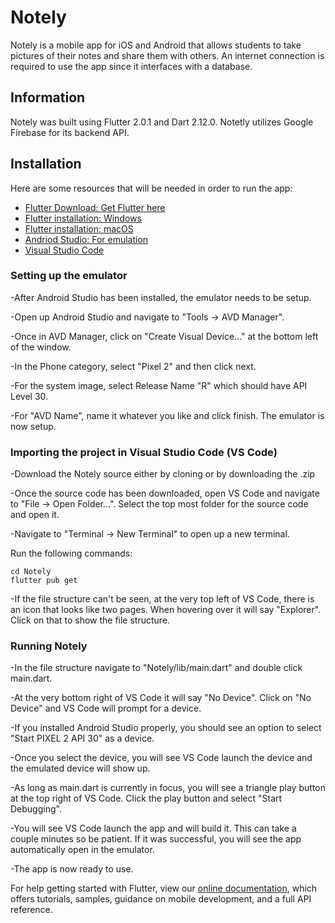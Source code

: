 # Notely

Notely is a mobile app for iOS and Android that allows students to take pictures of their notes and share them with others. An internet connection is required to use the app since it interfaces with a database.


## Information

Notely was built using Flutter 2.0.1 and Dart 2.12.0.
Notetly utilizes Google Firebase for its backend API.

## Installation

Here are some resources that will be needed in order to run the app:

- [Flutter Download: Get Flutter here](https://flutter.dev/docs/get-started/install)
- [Flutter installation: Windows](https://flutter.dev/docs/get-started/install/windows)
- [Flutter installation: macOS](https://flutter.dev/docs/get-started/install/macos)
- [Andriod Studio: For emulation](https://developer.android.com/studio)
- [Visual Studio Code](https://code.visualstudio.com/)

### Setting up the emulator

-After Android Studio has been installed, the emulator needs to be setup.

-Open up Android Studio and navigate to "Tools -> AVD Manager".

-Once in AVD Manager, click on "Create Visual Device..." at the bottom left of the window.

-In the Phone category, select "Pixel 2" and then click next.

-For the system image, select Release Name "R" which should have API Level 30.

-For "AVD Name", name it whatever you like and click finish. The emulator is now setup.

### Importing the project in Visual Studio Code (VS Code)

-Download the Notely source either by cloning or by downloading the .zip

-Once the source code has been downloaded, open VS Code and navigate to "File -> Open Folder...". Select the top most folder for the source code and open it.

-Navigate to "Terminal -> New Terminal" to open up a new terminal.

Run the following commands:
```
cd Notely
flutter pub get
```

-If the file structure can't be seen, at the very top left of VS Code, there is an icon that looks like two pages. When hovering over it will say "Explorer". Click on that to show the file structure.

### Running Notely

-In the file structure navigate to "Notely/lib/main.dart" and double click main.dart.

-At the very bottom right of VS Code it will say "No Device". Click on "No Device" and VS Code will prompt for a device.

-If you installed Android Studio properly, you should see an option to select "Start PIXEL 2 API 30" as a device.

-Once you select the device, you will see VS Code launch the device and the emulated device will show up.

-As long as main.dart is currently in focus, you will see a triangle play button at the top right of VS Code. Click the play button and select "Start Debugging".

-You will see VS Code launch the app and will build it. This can take a couple minutes so be patient. If it was successful, you will see the app automatically open in the emulator.

-The app is now ready to use. 


For help getting started with Flutter, view our
[online documentation](https://flutter.dev/docs), which offers tutorials,
samples, guidance on mobile development, and a full API reference.
